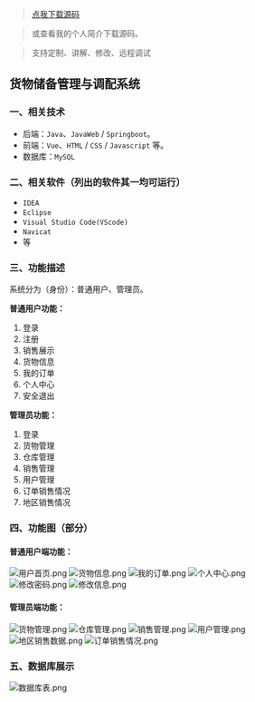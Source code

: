 > [点我下载源码](https://www.notmaker.com/detail/a1bd95881a4e47aa82bc3d24c6d3b94d/ghp20250322) 


> 或查看我的个人简介下载源码。

> 支持定制、讲解、修改、远程调试


## 货物储备管理与调配系统

### 一、相关技术
- 后端：`Java`、`JavaWeb` / `Springboot`。
- 前端：`Vue`、`HTML` / `CSS` / `Javascript` 等。
- 数据库：`MySQL`

### 二、相关软件（列出的软件其一均可运行）
- `IDEA`
- `Eclipse`
- `Visual Studio Code(VScode)`
- `Navicat`
- 等

### 三、功能描述
系统分为（身份）：普通用户、管理员。

**普通用户功能：**
1. 登录
2. 注册
3. 销售展示
4. 货物信息
5. 我的订单
6. 个人中心
7. 安全退出


**管理员功能：**
1. 登录
2. 货物管理
3. 仓库管理
4. 销售管理
5. 用户管理
6. 订单销售情况
7. 地区销售情况

### 四、功能图（部分）

#### 普通用户端功能：
![用户首页.png](https://store.ptcc9.top/notmaker/user_upload/ae6ec43fc66749518e7171ae10209a44/2024-03-24%2011:56:37_%E7%94%A8%E6%88%B7%E9%A6%96%E9%A1%B5.png)
![货物信息.png](https://store.ptcc9.top/notmaker/user_upload/ae6ec43fc66749518e7171ae10209a44/2024-03-24%2002:31:39_%E8%B4%A7%E7%89%A9%E4%BF%A1%E6%81%AF.png)
![我的订单.png](https://store.ptcc9.top/notmaker/user_upload/ae6ec43fc66749518e7171ae10209a44/2024-03-24%2002:32:03_%E6%88%91%E7%9A%84%E8%AE%A2%E5%8D%95.png)
![个人中心.png](https://store.ptcc9.top/notmaker/user_upload/ae6ec43fc66749518e7171ae10209a44/2024-03-24%2002:32:21_%E4%B8%AA%E4%BA%BA%E4%B8%AD%E5%BF%83.png)
![修改密码.png](https://store.ptcc9.top/notmaker/user_upload/ae6ec43fc66749518e7171ae10209a44/2024-03-24%2002:35:19_%E4%BF%AE%E6%94%B9%E5%AF%86%E7%A0%81.png)
![修改信息.png](https://store.ptcc9.top/notmaker/user_upload/ae6ec43fc66749518e7171ae10209a44/2024-03-24%2002:36:02_%E4%BF%AE%E6%94%B9%E4%BF%A1%E6%81%AF.png)

#### 管理员端功能：
![货物管理.png](https://store.ptcc9.top/notmaker/user_upload/ae6ec43fc66749518e7171ae10209a44/2024-03-24%2002:37:59_%E8%B4%A7%E7%89%A9%E7%AE%A1%E7%90%86.png)
![仓库管理.png](https://store.ptcc9.top/notmaker/user_upload/ae6ec43fc66749518e7171ae10209a44/2024-03-24%2002:38:25_%E4%BB%93%E5%BA%93%E7%AE%A1%E7%90%86.png)
![销售管理.png](https://store.ptcc9.top/notmaker/user_upload/ae6ec43fc66749518e7171ae10209a44/2024-03-24%2002:38:39_%E9%94%80%E5%94%AE%E7%AE%A1%E7%90%86.png)
![用户管理.png](https://store.ptcc9.top/notmaker/user_upload/ae6ec43fc66749518e7171ae10209a44/2024-03-24%2002:39:01_%E7%94%A8%E6%88%B7%E7%AE%A1%E7%90%86.png)
![地区销售数据.png](https://store.ptcc9.top/notmaker/user_upload/ae6ec43fc66749518e7171ae10209a44/2024-03-24%2002:39:32_%E5%9C%B0%E5%8C%BA%E9%94%80%E5%94%AE%E6%95%B0%E6%8D%AE.png)
![订单销售情况.png](https://store.ptcc9.top/notmaker/user_upload/ae6ec43fc66749518e7171ae10209a44/2024-03-24%2002:40:20_%E8%AE%A2%E5%8D%95%E9%94%80%E5%94%AE%E6%83%85%E5%86%B5.png)
### 五、数据库展示
![数据库表.png](https://store.ptcc9.top/notmaker/user_upload/ae6ec43fc66749518e7171ae10209a44/2024-03-24%2002:41:40_%E6%95%B0%E6%8D%AE%E5%BA%93%E8%A1%A8.png)
